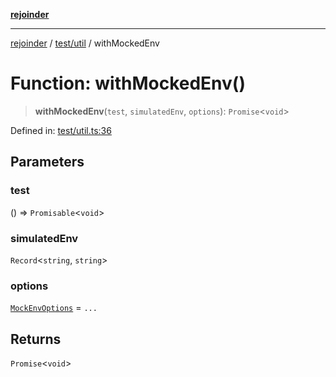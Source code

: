 [**rejoinder**](../../../README.md)

***

[rejoinder](../../../README.md) / [test/util](../README.md) / withMockedEnv

# Function: withMockedEnv()

> **withMockedEnv**(`test`, `simulatedEnv`, `options`): `Promise`\<`void`\>

Defined in: [test/util.ts:36](https://github.com/Xunnamius/rejoinder/blob/f0345f969b3e8ccfc9a4dc96e3a670ff5e335f69/test/util.ts#L36)

## Parameters

### test

() => `Promisable`\<`void`\>

### simulatedEnv

`Record`\<`string`, `string`\>

### options

[`MockEnvOptions`](../type-aliases/MockEnvOptions.md) = `...`

## Returns

`Promise`\<`void`\>
